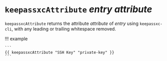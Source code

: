# `keepassxcAttribute` *entry* *attribute*

`keepassxcAttribute` returns the attribute *attribute* of *entry* using
`keepassxc-cli`, with any leading or trailing whitespace removed.

!!! example

    ```
    {{ keepassxcAttribute "SSH Key" "private-key" }}
    ```
